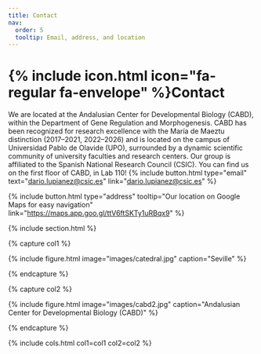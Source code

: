 ```yaml
---
title: Contact
nav:
  order: 5
  tooltip: Email, address, and location
---
```


# {% include icon.html icon="fa-regular fa-envelope" %}Contact

We are located at the Andalusian Center for Developmental Biology (CABD), within the Department of Gene Regulation and Morphogenesis. CABD has been recognized for research excellence with the María de Maeztu distinction (2017–2021, 2022–2026) and is located on the campus of Universidad Pablo de Olavide (UPO), surrounded by a dynamic scientific community of university faculties and research centers. Our group is affiliated to the Spanish National Research Council (CSIC). You can find us on the first floor of CABD, in Lab 110!
{%
  include button.html
  type="email"
  text="dario.lupianez@csic.es"
  link="dario.lupianez@csic.es"
%}

{%
  include button.html
  type="address"
  tooltip="Our location on Google Maps for easy navigation"
  link="https://maps.app.goo.gl/ttV6ftSKTy1uRBqx9"
%}

{% include section.html %}

{% capture col1 %}

{%
  include figure.html
  image="images/catedral.jpg"
  caption="Seville"
%}

{% endcapture %}

{% capture col2 %}

{%
  include figure.html
  image="images/cabd2.jpg"
  caption="Andalusian Center for Developmental Biology (CABD)"
%}

{% endcapture %}

{% include cols.html col1=col1 col2=col2 %}
